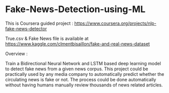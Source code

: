 # Fake-News-Detection-using-ML
This is Coursera guided project : https://www.coursera.org/projects/nlp-fake-news-detector

True.csv & Fake News file is available at https://www.kaggle.com/clmentbisaillon/fake-and-real-news-dataset

Overview :

Train a Bidirectional Neural Network and LSTM based deep learning model to detect fake news from a given news corpus. 
This project could be practically used by any media company to automatically predict whether the circulating news is fake or not. 
The process could be done automatically without having humans manually review thousands of news related articles.

